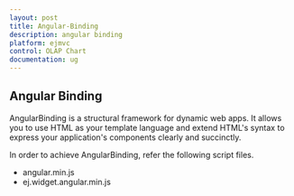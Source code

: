 ```yaml
---
layout: post
title: Angular-Binding
description: angular binding
platform: ejmvc
control: OLAP Chart
documentation: ug
---
```


## Angular Binding

AngularBinding is a structural framework for dynamic web apps. It allows you to use HTML as your template language and extend HTML's syntax to express your application's components clearly and succinctly.

In order to achieve AngularBinding, refer the following script files.

* angular.min.js
* ej.widget.angular.min.js
